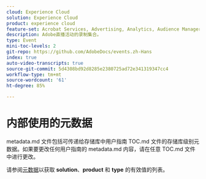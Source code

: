 ```yaml
---
cloud: Experience Cloud
solution: Experience Cloud
product: experience cloud
feature-set: Acrobat Services, Advertising, Analytics, Audience Manager, Campaign, Commerce, Customer Journey Analytics, Document Cloud, Experience Cloud Services, Experience Manager, Experience Manager Assets, Experience Manager Cloud Manager, Experience Manager Forms, Experience Manager Guides, Experience Manager Screens, Experience Manager Sites, Experience Platform, Journey Optimizer, Journey Orchestration, Marketo Engage, Workfront, Target
description: Adobe直播活动的录制集合。
type: Event
mini-toc-levels: 2
git-repo: https://github.com/AdobeDocs/events.zh-Hans
index: true
auto-video-transcripts: true
source-git-commit: 5d4308bd92d8285e2380725ad72e341319347cc4
workflow-type: tm+mt
source-wordcount: '61'
ht-degree: 85%

---
```



# 内部使用的元数据

metadata.md 文件包括可传递给存储库中用户指南 TOC.md 文件的存储库级别元数据。如果要更改任何用户指南的 metadata.md 内容，请在任意 TOC.md 文件中进行更改。

请参阅[元数据](https://experienceleague.adobe.com/docs/authoring-guide-exl/using/editing/user-guide-setup/metadata.html?lang=en)以获取 **solution**、**product** 和 **type** 的有效值的列表。
